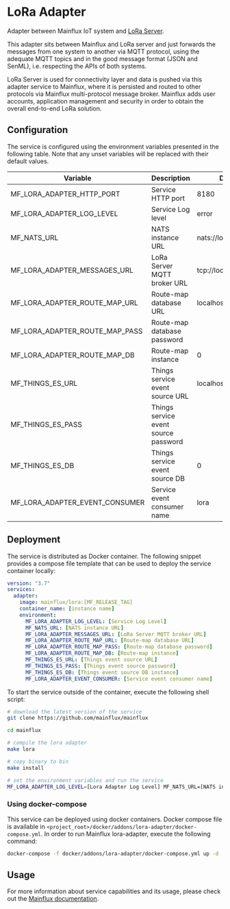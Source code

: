 # LoRa Adapter
Adapter between Mainflux IoT system and [LoRa Server](https://github.com/brocaar/loraserver).

This adapter sits between Mainflux and LoRa server and just forwards the messages from one system to another via MQTT protocol, using the adequate MQTT topics and in the good message format (JSON and SenML), i.e. respecting the APIs of both systems.

LoRa Server is used for connectivity layer and data is pushed via this adapter service to Mainflux, where it is persisted and routed to other protocols via Mainflux multi-protocol message broker. Mainflux adds user accounts, application management and security in order to obtain the overall end-to-end LoRa solution.

## Configuration

The service is configured using the environment variables presented in the
following table. Note that any unset variables will be replaced with their
default values.

| Variable                         | Description                          | Default               |
|----------------------------------|--------------------------------------|-----------------------|
| MF_LORA_ADAPTER_HTTP_PORT        | Service HTTP port                    | 8180                  |
| MF_LORA_ADAPTER_LOG_LEVEL        | Service Log level                    | error                 |
| MF_NATS_URL                      | NATS instance URL                    | nats://localhost:4222 |
| MF_LORA_ADAPTER_MESSAGES_URL     | LoRa Server MQTT broker URL          | tcp://localhost:1883  |
| MF_LORA_ADAPTER_ROUTE_MAP_URL    | Route-map database URL               | localhost:6379        |
| MF_LORA_ADAPTER_ROUTE_MAP_PASS   | Route-map database password          |                       |
| MF_LORA_ADAPTER_ROUTE_MAP_DB     | Route-map instance                   | 0                     |
| MF_THINGS_ES_URL                 | Things service event source URL      | localhost:6379        |
| MF_THINGS_ES_PASS                | Things service event source password |                       |
| MF_THINGS_ES_DB                  | Things service event source DB       | 0                     |
| MF_LORA_ADAPTER_EVENT_CONSUMER   | Service event consumer name          | lora                  |

## Deployment

The service is distributed as Docker container. The following snippet provides
a compose file template that can be used to deploy the service container locally:

```yaml
version: "3.7"
services:
  adapter:
    image: mainflux/lora:[MF_RELEASE_TAG]
    container_name: [instance name]
    environment:
      MF_LORA_ADAPTER_LOG_LEVEL: [Service Log Level]
      MF_NATS_URL: [NATS instance URL]
      MF_LORA_ADAPTER_MESSAGES_URL: [LoRa Server MQTT broker URL]
      MF_LORA_ADAPTER_ROUTE_MAP_URL: [Route-map database URL]
      MF_LORA_ADAPTER_ROUTE_MAP_PASS: [Route-map database password]
      MF_LORA_ADAPTER_ROUTE_MAP_DB: [Route-map instance]
      MF_THINGS_ES_URL: [Things event source URL]
      MF_THINGS_ES_PASS: [Things event source password]
      MF_THINGS_ES_DB: [Things event source DB instance]
      MF_LORA_ADAPTER_EVENT_CONSUMER: [Service event consumer name]
```

To start the service outside of the container, execute the following shell script:

```bash
# download the latest version of the service
git clone https://github.com/mainflux/mainflux

cd mainflux

# compile the lora adapter
make lora

# copy binary to bin
make install

# set the environment variables and run the service
MF_LORA_ADAPTER_LOG_LEVEL=[Lora Adapter Log Level] MF_NATS_URL=[NATS instance URL] MF_LORA_ADAPTER_MESSAGES_URL=[LoRa Server mqtt broker URL] MF_LORA_ADAPTER_ROUTE_MAP_URL=[Lora adapter routemap URL] MF_LORA_ADAPTER_ROUTE_MAP_PASS=[Lora adapter routemap password] MF_LORA_ADAPTER_ROUTE_MAP_DB=[Lora adapter routemap instance] MF_THINGS_ES_URL=[Things service event source URL] MF_THINGS_ES_PASS=[Things service event source password] MF_THINGS_ES_DB=[Things service event source password] MF_OPCUA_ADAPTER_EVENT_CONSUMER=[LoRa adapter instance name] $GOBIN/mainflux-lora
```

### Using docker-compose

This service can be deployed using docker containers.
Docker compose file is available in `<project_root>/docker/addons/lora-adapter/docker-compose.yml`. In order to run Mainflux lora-adapter, execute the following command:

```bash
docker-compose -f docker/addons/lora-adapter/docker-compose.yml up -d
```

## Usage

For more information about service capabilities and its usage, please check out
the [Mainflux documentation](https://mainflux.readthedocs.io/en/latest/lora/).
